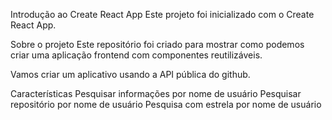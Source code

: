 Introdução ao Create React App
Este projeto foi inicializado com o Create React App.

Sobre o projeto
Este repositório foi criado para mostrar como podemos criar uma aplicação frontend com componentes reutilizáveis.

Vamos criar um aplicativo usando a API pública do github.

Características
Pesquisar informações por nome de usuário
Pesquisar repositório por nome de usuário
Pesquisa com estrela por nome de usuário
